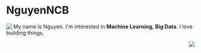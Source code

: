 # NguyenNCB

<a href="#">
<img align='left' src="https://github-readme-stats.vercel.app/api?username=nguyenng1802&show_icons=true&theme=Gradient">
</a>

My name is Nguyen. I'm interested in **Machine Learning, Big Data**. I love building things.


<a href="#">
<img align='right' src="https://github-readme-stats.vercel.app/api/top-langs/?username=nguyenng1802">
</a>

